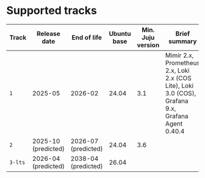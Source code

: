 # Supported tracks

| Track   | Release date        | End of life         | Ubuntu base | Min. Juju version | Brief summary                                                                                     |
|---------|---------------------|---------------------|-------------|-------------------|---------------------------------------------------------------------------------------------------|
| `1`     | 2025-05             | 2026-02             | 24.04       | 3.1               | Mimir 2.x, Prometheus 2.x, Loki 2.x (COS Lite), Loki 3.0 (COS), Grafana 9.x, Grafana Agent 0.40.4 |
| `2`     | 2025-10 (predicted) | 2026-07 (predicted) | 24.04       | 3.6               |                                                                                                   |
| `3-lts` | 2026-04 (predicted) | 2038-04 (predicted) | 26.04       |                   |                                                                                                   |

